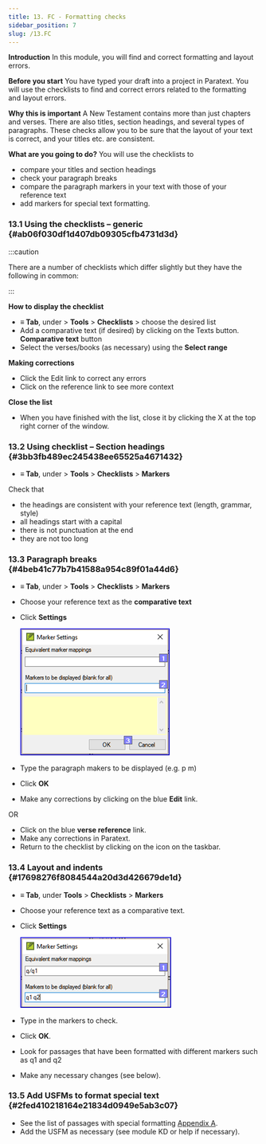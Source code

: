 ```yaml
---
title: 13. FC - Formatting checks
sidebar_position: 7
slug: /13.FC
---
```




**Introduction**
In this module, you will find and correct formatting and layout errors.


**Before you start**
You have typed your draft into a project in Paratext. You will use the checklists to find and correct errors related to the formatting and layout errors.


**Why this is important**
A New Testament contains more than just chapters and verses. There are also titles, section headings, and several types of paragraphs. These checks allow you to be sure that the layout of your text is correct, and your titles etc. are consistent.


**What are you going to do?**
You will use the checklists to

- compare your titles and section headings
- check your paragraph breaks
- compare the paragraph markers in your text with those of your reference text
- add markers for special text formatting.

### 13.1 Using the checklists – generic {#ab06f030df1d407db09305cfb4731d3d}


:::caution


There are a number of checklists which differ slightly but they have the following in common: 


:::


**How to display the checklist**

- **≡ Tab**, under &gt; **Tools** &gt; **Checklists** &gt; choose the desired list
- Add a comparative text (if desired) by clicking on the Texts button. **Comparative text** button
- Select the verses/books (as necessary) using the **Select range**

**Making corrections**

- Click the Edit link to correct any errors
- Click on the reference link to see more context

**Close the list**

- When you have finished with the list, close it by clicking the X at the top right corner of the window.

### 13.2 Using checklist – Section headings {#3bb3fb489ec245438ee65525a4671432}

- **≡ Tab**, under &gt; **Tools** &gt; **Checklists** &gt; **Markers**

Check that

- the headings are consistent with your reference text (length, grammar, style)
- all headings start with a capital
- there is not punctuation at the end
- they are not too long

### 13.3 Paragraph breaks {#4beb41c77b7b41588a954c89f01a44d6}

- **≡ Tab**, under &gt; **Tools** &gt; **Checklists** &gt; **Markers**
- Choose your reference text as the **comparative text**
- Click **Settings**

	![](/notion_imgs/1393139696.png)

- Type the paragraph makers to be displayed
(e.g. p m)
- Click **OK**
- Make any corrections by clicking on the blue **Edit** link.

OR

- Click on the blue **verse reference** link.
- Make any corrections in Paratext.
- Return to the checklist by clicking on the icon on the taskbar.

### 13.4 Layout and indents {#17698276f8084544a20d3d426679de1d}

- **≡ Tab**, under **Tools** &gt; **Checklists** &gt; **Markers**
- Choose your reference text as a comparative text.
- Click **Settings**

	![](/notion_imgs/1300191702.png)

- Type in the markers to check.
- Click **OK**.
- Look for passages that have been formatted with different markers such as q1 and q2
- Make any necessary changes (see below).

### 13.5 Add USFMs to format special text {#2fed410218164e21834d0949e5ab3c07}

- See the list of passages with special formatting [Appendix A](https://sillsdev.github.io/paratext-manual/A.st).
- Add the USFM as necessary (see module KD or help if necessary).
